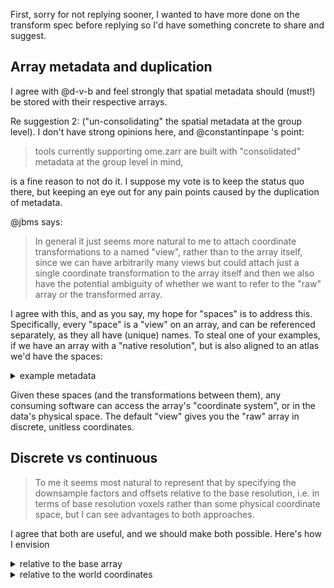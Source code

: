 First, sorry for not replying sooner, I wanted to have more done on the transform spec before replying so I'd
have something concrete to share and suggest.

## Array metadata and duplication

I agree with @d-v-b and feel strongly that spatial metadata should (must!) be stored with their respective arrays.

Re suggestion 2: ("un-consolidating" the spatial metadata at the group level). I don't have strong opinions
here, and @constantinpape 's point:

> tools currently supporting ome.zarr are built with "consolidated" metadata at the group level in mind, 

is a fine reason to not do it. I suppose my vote is to keep the status quo there, but keeping an eye out
for any pain points caused by the duplication of metadata.


@jbms says:

> In general it just seems more natural to me to attach coordinate transformations to a named "view", rather
> than to the array itself, since we can have arbitrarily many views but could attach just a single coordinate
> transformation to the array itself and then we also have the potential ambiguity of whether we want to refer
> to the "raw" array or the transformed array.

I agree with this, and as you say, my hope for "spaces" is to address this.  Specifically, every "space" is a
"view" on an array, and can be referenced separately, as they all have (unique) names. To steal one of your
examples, if we have an array with a "native resolution", but is also aligned to an atlas we'd have the spaces:

<details>

<summary>example metadata</summary>

```json
"spaces" : [
    {
        "name" : "/my/array",
        "axes" : [
            {"name" : "dim_0", "type" : "array" },
            {"name" : "dim_1", "type" : "array" }
        ]
    },
    {
        "name" : "physical",
        "axes" : [
            {"name" : "x", "type" : "space", "unit" : "nanometers" },
            {"name" : "y", "type" : "space", "unit" : "nanometers" }
        ]
    },
    {
        "name" : "atlas",
        "axes" : [
            {"name" : "x", "type" : "space", "unit" : "nanometers" },
            {"name" : "y", "type" : "space", "unit" : "nanometers" }
        ]
    }
],
"coordinateTransformations" : 
[
    {
        "type" : "scale",
        "scale" : [ 3, 3, 12 ]
        "inputSpace" : "/my/array",
        "outputSpace" : "physical",
    },
    {
        "type" : "affine",
        "affine" : [ 1.1, 0.1, 0.02 -20.1, 0.12, 0.8, 0.09, 5.1, 0.01 0.2, 0.75, 0.1 ]
        "inputSpace" : "physical",
        "outputSpace" : "atlas",
    },
]
```

</details>

Given these spaces (and the transformations between them), any consuming software can access the array's "coordinate system", 
or in the data's physical space. The default "view" gives you the "raw" array in discrete, unitless
coordinates.



## Discrete vs continuous

> To me it seems most natural to represent that by specifying the downsample factors 
> and offsets relative to the base resolution, i.e. in terms of base resolution voxels
> rather than some physical coordinate space, but I can see advantages to both approaches.

I agree that both are useful, and we should make both possible. Here's how I envision


<details>

<summary>relative to the base array</summary>

```json
{
    "multiscales": [
        {
            "version": "0.4",
            "coordinateSystems" : [
                {
                    "name" : "world",
                    "axes": [
                        {"name": "z", "type": "space", "unit": "micrometer"},
                        {"name": "y", "type": "space", "unit": "micrometer"},
                        {"name": "x", "type": "space", "unit": "micrometer"}
                    ]
                }
            ],
            "datasets": [
                {
                    "path": "0",
                    "coordinateTransformations": [{"type": "scale", "scale": [0.15, 0.15, 5.0], "inputSpace" : "0", "outputSpace" : "world"}]
                },
                {
                    "path": "1",
                    "coordinateTransformations": [{"type": "scale", "scale": [2.0, 2.0, 2.0], "inputSpace" : "1", "outputSpace" : "0"}]
                },
                {
                    "path": "2",
                    "coordinateTransformations": [{"type": "scale", "scale": [4.0, 4.0, 4.0], "inputSpace" : "2", "outputSpace" : "0"}]
                }
            ],
            "type": "gaussian",
            "metadata": {                                       
                "method": "skimage.transform.pyramid_gaussian", 
                "version": "0.16.1",
                "args": "[true]",
                "kwargs": {"multichannel": true}
            }
        }
    ]
}
```

</details>


<details>

<summary>relative to the world coordinates</summary>

```json
{
    "multiscales": [
        {
            "version": "0.4",
            "spaces" : [
                {
                    "name" : "world",
                    "axes": [
                        {"name": "z", "type": "space", "unit": "micrometer"},
                        {"name": "y", "type": "space", "unit": "micrometer"},
                        {"name": "x", "type": "space", "unit": "micrometer"}
                    ]
                }
            ],
            "datasets": [
                {
                    "path": "0",
                    "coordinateTransformations": [{"type": "scale", "scale": [5.0, 0.15, 0.15], "inputSpace" : "0", "outputSpace" : "world"}]
                },
                {
                    "path": "1",
                    "coordinateTransformations": [{"type": "scale", "scale": [10.0, 0.3, 0.3], "inputSpace" : "1", "outputSpace" : "world"}]
                },
                {
                    "path": "2",
                    "coordinateTransformations": [{"type": "scale", "scale": [20.0, 0.6, 0.6], "inputSpace" : "2", "outputSpace" : "world"}]
                }
            ],
            "type": "gaussian",
            "metadata": {                                       
                "method": "skimage.transform.pyramid_gaussian", 
                "version": "0.16.1",
                "args": "[true]",
                "kwargs": {"multichannel": true}
            }
        }
    ]
}
```

</details>

